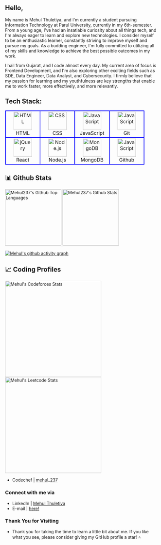 
## Hello,

My name is Mehul Thuletiya, and I'm currently a student pursuing Information Technology at Parul University, currently in my 6th-semester. From a young age, I've had an insatiable curiosity about all things tech, and I'm always eager to learn and explore new technologies. I consider myself to be an enthusiastic learner, constantly striving to improve myself and pursue my goals. As a budding engineer, I'm fully committed to utilizing all of my skills and knowledge to achieve the best possible outcomes in my work.

I hail from Gujarat, and I code almost every day. My current area of focus is Frontend Development, and I'm also exploring other exciting fields such as SDE, Data Engineer, Data Analyst, and Cybersecurity. I firmly believe that my passion for learning and my youthfulness are key strengths that enable me to work faster, more effectively, and more relevantly.


## Tech Stack:

<table>
<tr>
  <td align="center" width="96" style="border:2px solid blue">
        <img src="https://skillicons.dev/icons?i=html" width="60" height="60" alt="HTML" />
        <br> HTML </br>
 </td>
 
  <td align="center" width="96" style="border:2px solid blue">
        <img src="https://skillicons.dev/icons?i=css" width="60" height="60" alt="CSS" />
        <br> CSS </br>
 </td>
 
 <td align="center" width="96" style="border:2px solid blue">
        <img src="https://skillicons.dev/icons?i=javascript" width="60" height="60" alt="JavaScript" />
        <br> JavaScript </br>
 </td>

  <td align="center" width="96" style="border:2px solid blue">
        <img src="https://skillicons.dev/icons?i=git" width="60" height="60" alt="JavaScript" />
        <br> Git </br>
 </td>

<!-- <td align="center" width="96" style="border:2px solid blue">
        <img src="https://skillicons.dev/icons?i=bootstrap" width="60" height="60" alt="Bootstrap" />
        <br> Bootstrap </br>
  </td>
  <td align="center" width="96" style="border:2px solid blue">
        <img src="https://skillicons.dev/icons?i=tailwind" width="60" height="60" alt="CPP" />
        <br> Tailwind </br>
 </td> -->
 
</tr>

<tr>
<td align="center" width="96" style="border:2px solid blue">
        <img src="https://skillicons.dev/icons?i=react" width="60" height="60" alt="jQuery" />
        <br> React </br>
</td>
<td align="center" width="96" style="border:2px solid blue">
        <img src="https://skillicons.dev/icons?i=nodejs" width="60" height="60" alt="Node.js" />
        <br>Node.js</br>

<!--
</td>
 <td align="center" width="96" style="border:2px solid blue">
        <img src="https://skillicons.dev/icons?i=nextjs" width="60" height="60" alt="Next.js" />
        <br>Next.js</br>
</td> 
<td align="center" width="96" style="border:2px solid blue">
        <img src="https://skillicons.dev/icons?i=express" width="60" height="60" alt="Express" />
        <br>Express</br>
</td>
-->
<td align="center" width="96" style="border:2px solid blue">
        <img src="https://skillicons.dev/icons?i=mongodb" width="60" height="60" alt="MongoDB" />
      <br>MongoDB</br>
</td>

 <td align="center" width="96" style="border:2px solid blue">
        <img src="https://skillicons.dev/icons?i=github" width="60" height="60" alt="JavaScript" />
        <br> Github </br>
 </td>
</tr>
</table>

## 📊 Github Stats

<span>
<a href="https://github.com/Mehul237">
<img height="185" src="https://github-readme-stats.vercel.app/api/top-langs/?username=Mehul237&layout=compact&langs_count=8&theme=github_dark&hide=SCSS,GLSL,GAP&border_color=404040" alt="Mehul237's Github Top Languages" />
<img height="185" src="https://github-readme-stats-redheadphone.vercel.app/api?username=Mehul237&show_icons=true&count_private=true&theme=github_dark&border_color=404040" alt="Mehul237's Github Stats" />
</a>
</span>


<!--
[![Mehul's github activity graph](https://github-readme-activity-graph.vercel.app/graph?username=Mehul237&bg_color=030203&color=ff00ee&line=e605d7&point=d7e1cc&area=true&hide_border=true)](https://github.com/ashutosh00710/github-readme-activity-graph)

-->

[![Mehul's github activity graph](https://github-readme-activity-graph.vercel.app/graph?username=Mehul237&theme=github-compact)](https://github.com/ashutosh00710/github-readme-activity-graph)

## 📈 Coding Profiles

<span>

<a href="https://codeforces.com/profile/Mehul_Thuletiya">
<img height="316" src="https://codeforces-readme-stats.vercel.app/api/card?username=Mehul_Thuletiya&theme=github_dark&force_username=true&border_color=404040" alt="Mehul's Codeforces Stats"/>
  
</a>
<a href="https://leetcode.com/u/mehul_237/">
<img height="316" src="https://leetcard.jacoblin.cool/mehul_237?theme=dark&font=Ubuntu&cache=14400&ext=contest&sheets=https://gist.githubusercontent.com/mehul237/5e715e284c89cace8f5fa09f7fb930b8/raw/ec0be570f114124b1a2156a660d67baa0ab5639d/leetcode_stats_card.css" alt="Mehul's Leetcode Stats"/>
</a>

</span>


- Codechef  | [mehul_237](https://www.codechef.com/users/mehul_237)

### Connect with me via

- LinkedIn  | [Mehul Thuletiya](https://www.linkedin.com/in/mehul-thuletiya/)
- E-mail  | <a href="mailto:mehulthuletiya26@gmail.com">here!</a>


### Thank You for Visiting
 - Thank you for taking the time to learn a little bit about me. If you like what you see, please consider giving my GitHub profile a star! ⭐️
